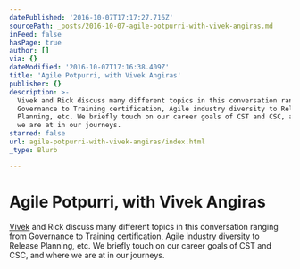 ```yaml
---
datePublished: '2016-10-07T17:17:27.716Z'
sourcePath: _posts/2016-10-07-agile-potpurri-with-vivek-angiras.md
inFeed: false
hasPage: true
author: []
via: {}
dateModified: '2016-10-07T17:16:38.409Z'
title: 'Agile Potpurri, with Vivek Angiras'
publisher: {}
description: >-
  Vivek and Rick discuss many different topics in this conversation ranging from
  Governance to Training certification, Agile industry diversity to Release
  Planning, etc. We briefly touch on our career goals of CST and CSC, and where
  we are at in our journeys.
starred: false
url: agile-potpurri-with-vivek-angiras/index.html
_type: Blurb

---
```

# Agile Potpurri, with Vivek Angiras

[Vivek][0] and Rick discuss many different topics in this conversation ranging from Governance to Training certification, Agile industry diversity to Release Planning, etc. We briefly touch on our career goals of CST and CSC, and where we are at in our journeys.

[0]: https://www.linkedin.com/in/vivekangiras "Vivek Angiras"